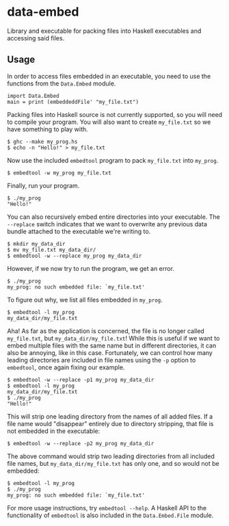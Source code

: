 data-embed
==========
Library and executable for packing files into Haskell executables and accessing
said files.

Usage
-----
In order to access files embedded in an executable, you need to use the
functions from the `Data.Embed` module.

    import Data.Embed
    main = print (embeddeddFile' "my_file.txt")

Packing files into Haskell source is not currently supported, so you will need
to compile your program. You will also want to create `my_file.txt` so we
have something to play with.

    $ ghc --make my_prog.hs
    $ echo -n "Hello!" > my_file.txt

Now use the included `embedtool` program to pack `my_file.txt` into
`my_prog`.

    $ embedtool -w my_prog my_file.txt

Finally, run your program.

    $ ./my_prog
    "Hello!"

You can also recursively embed entire directories into your executable.
The `--replace` switch indicates that we want to overwrite any previous data
bundle attached to the executable we're writing to.

    $ mkdir my_data_dir
    $ mv my_file.txt my_data_dir/
    $ embedtool -w --replace my_prog my_data_dir

However, if we now try to run the program, we get an error.

    $ ./my_prog
    my_prog: no such embedded file: `my_file.txt'

To figure out why, we list all files embedded in `my_prog`.

    $ embedtool -l my_prog
    my_data_dir/my_file.txt

Aha! As far as the application is concerned, the file is no longer called
`my_file.txt`, but `my_data_dir/my_file.txt`! While this is useful if we want
to embed multiple files with the same name but in different directories, it
can also be annoying, like in this case. Fortunately, we can control how many
leading directories are included in file names using the `-p` option to
`embedtool`, once again fixing our example.

    $ embedtool -w --replace -p1 my_prog my_data_dir
    $ embedtool -l my_prog
    my_data_dir/my_file.txt
    $ ./my_prog
    "Hello!"

This will strip one leading directory from the names of all added files.
If a file name would "disappear" entirely due to directory stripping, that file
is not embedded in the executable:

    $ embedtool -w --replace -p2 my_prog my_data_dir

The above command would strip two leading directories from all included file
names, but `my_data_dir/my_file.txt` has only one, and so would not be embedded:

    $ embedtool -l my_prog
    $ ./my_prog
    my_prog: no such embedded file: `my_file.txt'

For more usage instructions, try `embedtool --help`. A Haskell API to the
functionality of `embedtool` is also included in the `Data.Embed.File`
module.
